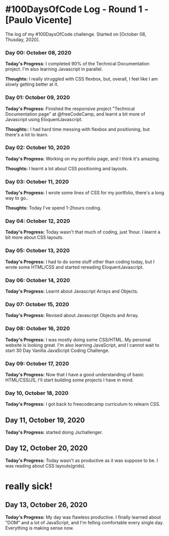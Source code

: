 # #100DaysOfCode Log - Round 1 - [Paulo Vicente]

The log of my #100DaysOfCode challenge. Started on [October 08, Thusday, 2020].

### Day 00: October 08, 2020

**Today's Progress**: I completed 90% of the Technical Documentation project. I'm also learning Javascript in parallel.

**Thoughts:** I really struggled with CSS flexbox, but, overall, I feel like I am slowly getting better at it.


### Day 01: October 09, 2020

**Today's Progress**: Finished the responsive project "Technical Documentation page" at @freeCodeCamp, and learnt a bit more of Javascript using EloquentJavascript.

**Thoughts:**: I had hard time messing with flexbox and positioning, but there's a lot to learn.


### Day 02: October 10, 2020

**Today's Progress:** Working on my portfolio page, and I think it's amazing.

**Thoughts:** I learnt a lot about CSS positioning and layouts.


### Day 03: October 11, 2020

**Today's Progress:** I wrote some lines of CSS for my portfolio, there's a long way to go..

**Thoughts:** Today I've spend 1-2hours coding.


### Day 04: October 12, 2020

**Today's Progress:** Today wasn't that much of coding, just 1hour. I learnt a bit more about CSS layouts.


### Day 05: October 13, 2020

**Today's Progress:** I had to do some stuff other than coding today, but I wrote some HTML/CSS and started rereading EloquentJavascript.


### Day 06: October 14, 2020

**Today's Progress:** Learnt about Javascript Arrays and Objects.


### Day 07: October 15, 2020

**Today's Progress:** Revised about Javascript Objects and Array.


### Day 08: October 16, 2020

**Today's Progress:** I was mostly doing some CSS/HTML. My personal website is looking great. I'm also learning JavaScript, and I cannot wait to start 30 Day Vanilla JavaScript Coding Challenge.

### Day 09: October 17, 2020

**Today's Progress:** Now that I have a good understanding of basic HTML/CSS/JS, I'll start building some projects I have in mind.


### Day 10, October 18, 2020

**Today's Progress:** I got back to freecodecamp curriculum to relearn CSS.

## Day 11, October 19, 2020

**Today's Progress:** started doing Jschallenger.

## Day 12, October 20, 2020

**Today's Progress:** Today wasn't as productive as it was suppose to be. I was reading about CSS layouts(grids).


# really sick!


## Day 13, October 26, 2020

**Today's Progress:** My day was flawless productive. I finally learned about "DOM" and a lot of JavaScript, and I'm felling comfortable every single day.
Everything is making sense now.
